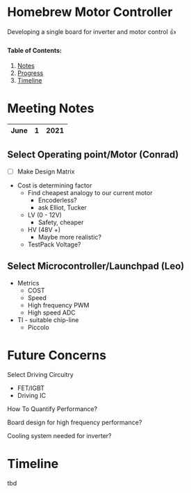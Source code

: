# Homebrew Motor Controller
Developing a single board for inverter and motor control :+1:

#### Table of Contents:
1. [Notes](#Meeting-Notes)
2. [Progress](#Future-Concerns)
3. [Timeline](#Timeline)

# Meeting Notes 

| June | 1 | 2021 |
| :----- |:--- | :--- |

## Select Operating point/Motor (Conrad)
- [ ] Make Design Matrix
- Cost is determining factor
  - Find cheapest analogy to our current motor
       - Encoderless? 
       - ask Elliot, Tucker
  - LV (0 - 12V)
    - Safety, cheaper
  - HV (48V +)
    - Maybe more realistic?
  - TestPack Voltage?

## Select Microcontroller/Launchpad (Leo)
- Metrics
     - COST
     - Speed
     - High frequency PWM
     - High speed ADC
- TI - suitable chip-line
     - Piccolo

# Future Concerns

Select Driving Circuitry
- FET/IGBT
- Driving IC

How To Quantify Performance?

Board design for high frequency performance?

Cooling system needed for inverter?

# Timeline 
tbd
